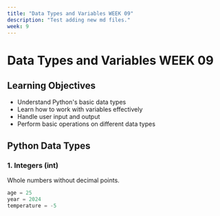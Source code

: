```yaml
---
title: "Data Types and Variables WEEK 09"
description: "Test adding new md files."
week: 9
---
```


# Data Types and Variables WEEK 09

## Learning Objectives

- Understand Python's basic data types
- Learn how to work with variables effectively
- Handle user input and output
- Perform basic operations on different data types

## Python Data Types

### 1. Integers (int)
Whole numbers without decimal points.

```python
age = 25
year = 2024
temperature = -5
```